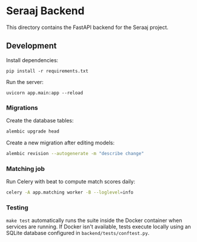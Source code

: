 # Seraaj Backend

This directory contains the FastAPI backend for the Seraaj project.

## Development

Install dependencies:
```
pip install -r requirements.txt
```

Run the server:
```
uvicorn app.main:app --reload
```

### Migrations

Create the database tables:

```bash
alembic upgrade head
```

Create a new migration after editing models:

```bash
alembic revision --autogenerate -m "describe change"
```

### Matching job

Run Celery with beat to compute match scores daily:

```bash
celery -A app.matching worker -B --loglevel=info
```

### Testing

`make test` automatically runs the suite inside the Docker container when
services are running. If Docker isn't available, tests execute locally
using an SQLite database configured in `backend/tests/conftest.py`.
